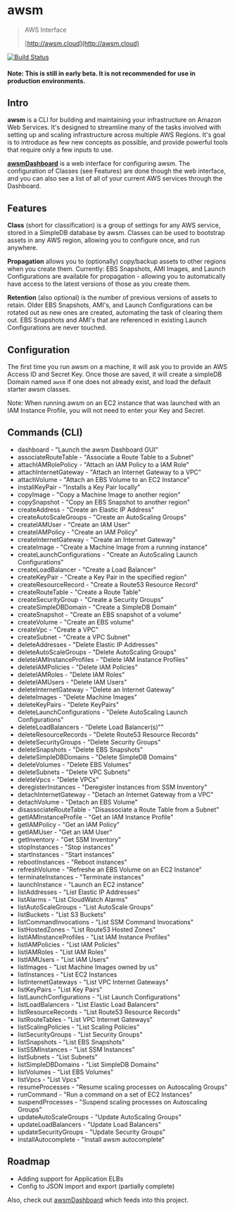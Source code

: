 # awsm
> AWS Interface
>
> [http://awsm.cloud](http://awsm.cloud)

[![Build Status](https://travis-ci.org/murdinc/awsm.svg)](https://travis-ci.org/murdinc/awsm)

#### Note: This is still in early beta. It is not recommended for use in production environments.

## Intro
**awsm** is a CLI for building and maintaining your infrastructure on Amazon Web Services. It's designed to streamline many of the tasks involved with setting up and scaling infrastructure across multiple AWS Regions. It's goal is to introduce as few new concepts as possible, and provide powerful tools that require only a few inputs to use.

**[awsmDashboard](https://github.com/murdinc/awsmDashboard)** is a web interface for configuring awsm. The configuration of Classes (see Features) are done though the web interface, and you can also see a list of all of your current AWS services through the Dashboard.

## Features
**Class** (short for classification) is a group of settings for any AWS service, stored in a SimpleDB database by awsm. Classes can be used to bootstrap assets in any AWS region, allowing you to configure once, and run anywhere.

**Propagation** allows you to (optionally) copy/backup assets to other regions when you create them. Currently: EBS Snapshots, AMI Images, and Launch Configurations are available for propagation - allowing you to automatically have access to the latest versions of those as you create them.

**Retention** (also optional) is the number of previous versions of assets to retain. Older EBS Snapshots, AMI's, and Launch Configurations can be rotated out as new ones are created, automating the task of clearing them out. EBS Snapshots and AMI's that are referenced in existing Launch Configurations are never touched.



## Configuration
The first time you run awsm on a machine, it will ask you to provide an AWS Access ID and Secret Key. Once those are saved, it will create a simpleDB Domain named `awsm` if one does not already exist, and load the default starter awsm classes.

Note: When running awsm on an EC2 instance that was launched with an IAM Instance Profile, you will not need to enter your Key and Secret.


## Commands (CLI)
* dashboard - "Launch the awsm Dashboard GUI"
* associateRouteTable - "Associate a Route Table to a Subnet"
* attachIAMRolePolicy - "Attach an IAM Policy to a IAM Role"
* attachInternetGateway - "Attach an Internet Gateway to a VPC"
* attachVolume - "Attach an EBS Volume to an EC2 Instance"
* installKeyPair - "Installs a Key Pair locally"
* copyImage - "Copy a Machine Image to another region"
* copySnapshot - "Copy an EBS Snapshot to another region"
* createAddress - "Create an Elastic IP Address"
* createAutoScaleGroups - "Create an AutoScaling Groups"
* createIAMUser - "Create an IAM User"
* createIAMPolicy - "Create an IAM Policy"
* createInternetGateway - "Create an Internet Gateway"
* createImage - "Create a Machine Image from a running instance"
* createLaunchConfigurations - "Create an AutoScaling Launch Configurations"
* createLoadBalancer - "Create a Load Balancer"
* createKeyPair - "Create a Key Pair in the specified region"
* createResourceRecord - "Create a Route53 Resource Record"
* createRouteTable - "Create a Route Table"
* createSecurityGroup - "Create a Security Groups"
* createSimpleDBDomain - "Create a SimpleDB Domain"
* createSnapshot - "Create an EBS snapshot of a volume"
* createVolume - "Create an EBS volume"
* createVpc - "Create a VPC"
* createSubnet - "Create a VPC Subnet"
* deleteAddresses - "Delete Elastic IP Addresses"
* deleteAutoScaleGroups - "Delete AutoScaling Groups"
* deleteIAMInstanceProfiles - "Delete IAM Instance Profiles"
* deleteIAMPolicies - "Delete IAM Policies"
* deleteIAMRoles - "Delete IAM Roles"
* deleteIAMUsers - "Delete IAM Users"
* deleteInternetGateway - "Delete an Internet Gateway"
* deleteImages - "Delete Machine Images"
* deleteKeyPairs - "Delete KeyPairs"
* deleteLaunchConfigurations - "Delete AutoScaling Launch Configurations"
* deleteLoadBalancers - "Delete Load Balancer(s)""
* deleteResourceRecords - "Delete Route53 Resource Records"
* deleteSecurityGroups - "Delete Security Groups"
* deleteSnapshots - "Delete EBS Snapshots"
* deleteSimpleDBDomains - "Delete SimpleDB Domains"
* deleteVolumes - "Delete EBS Volumes"
* deleteSubnets - "Delete VPC Subnets"
* deleteVpcs - "Delete VPCs"
* deregisterInstances - "Deregister Instances from SSM Inventory"
* detachInternetGateway - "Detach an Internet Gateway from a VPC"
* detachVolume - "Detach an EBS Volume"
* disassociateRouteTable - "Disassociate a Route Table from a Subnet"
* getIAMInstanceProfile - "Get an IAM Instance Profile"
* getIAMPolicy - "Get an IAM Policy"
* getIAMUser - "Get an IAM User"
* getInventory - "Get SSM Inventory"
* stopInstances - "Stop instances"
* startInstances - "Start instances"
* rebootInstances - "Reboot instances"
* refreshVolume - "Refreshe an EBS Volume on an EC2 Instance"
* terminateInstances - "Terminate instances"
* launchInstance - "Launch an EC2 instance"
* listAddresses - "List Elastic IP Addresses"
* listAlarms - "List CloudWatch Alarms"
* listAutoScaleGroups - "List AutoScale Groups"
* listBuckets - "List S3 Buckets"
* listCommandInvocations - "List SSM Command Invocations"
* listHostedZones - "List Route53 Hosted Zones"
* listIAMInstanceProfiles - "List IAM Instance Profiles"
* listIAMPolicies - "List IAM Policies"
* listIAMRoles - "List IAM Roles"
* listIAMUsers - "List IAM Users"
* listImages - "List Machine Images owned by us"
* listInstances - "List EC2 Instances
* listInternetGateways - "List VPC Internet Gateways"
* listKeyPairs - "List Key Pairs"
* listLaunchConfigurations - "List Launch Configurations"
* listLoadBalancers - "List Elastic Load Balancers"
* listResourceRecords - "List Route53 Resource Records"
* listRouteTables - "List VPC Internet Gateways"
* listScalingPolicies - "List Scaling Policies"
* listSecurityGroups - "List Security Groups"
* listSnapshots - "List EBS Snapshots"
* listSSMInstances - "List SSM Instances"
* listSubnets - "List Subnets"
* listSimpleDBDomains - "List SimpleDB Domains"
* listVolumes - "List EBS Volumes"
* listVpcs - "List Vpcs"
* resumeProcesses - "Resume scaling processes on Autoscaling Groups"
* runCommand - "Run a command on a set of EC2 Instances"
* suspendProcesses - "Suspend scaling processes on Autoscaling Groups"
* updateAutoScaleGroups - "Update AutoScaling Groups"
* updateLoadBalancers - "Update Load Balancers"
* updateSecurityGroups - "Update Security Groups"
* installAutocomplete - "Install awsm autocomplete"

## Roadmap

* Adding support for Application ELBs
* Config to JSON import and export (partially complete)


Also, check out [awsmDashboard](https://github.com/murdinc/awsmDashboard) which feeds into this project.


